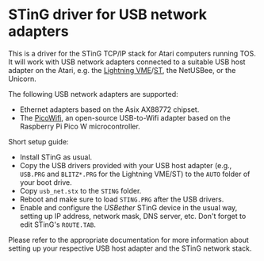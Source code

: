 # STinG driver for USB network adapters

This is a driver for the STinG TCP/IP stack for Atari computers running TOS. It will work with USB network adapters connected to a suitable USB host adapter on the Atari, e.g. the [Lightning VME](http://wiki.newtosworld.de/index.php?title=Lightning_VME_En)/[ST](https://wiki.newtosworld.de/index.php?title=Lightning_ST), the NetUSBee, or the Unicorn.

The following USB network adapters are supported:

- Ethernet adapters based on the Asix AX88772 chipset.
- The [PicoWifi](https://github.com/czietz/picowifi/), an open-source USB-to-Wifi adapter based on the Raspberry Pi Pico W microcontroller.

Short setup guide:
* Install STinG as usual.
* Copy the USB drivers provided with your USB host adapter (e.g., `USB.PRG` and `BLITZ*.PRG` for the Lightning VME/ST) to the `AUTO` folder of your boot drive.
* Copy `usb_net.stx` to the `STING` folder.
* Reboot and make sure to load `STING.PRG` after the USB drivers.
* Enable and configure the _USBether_ STinG device in the usual way, setting up IP address, network mask, DNS server, etc. Don't forget to edit STinG's `ROUTE.TAB`.

Please refer to the appropriate documentation for more information about setting up your respective USB host adapter and the STinG network stack.

